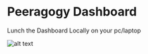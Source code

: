 # Peeragogy Dashboard
Lunch the Dashboard Locally on your pc/laptop

![alt text](https://cloud.githubusercontent.com/assets/3668236/8311012/c1e3dfd8-19d3-11e5-9c7e-81c7c1c5033d.jpg)
